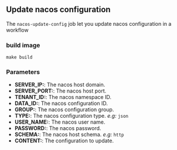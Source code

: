 ## Update nacos configuration

The `nacos-update-config` job let you update nacos configuration in a workflow

### build image

```
make build
```

### Parameters

* **SERVER_IP:**: The nacos host domain.
* **SERVER_PORT:**: The nacos host port.
* **TENANT_ID:**: The nacos namespace ID.
* **DATA_ID:**: The nacos configuration ID.
* **GROUP:**: The nacos configuration group.
* **TYPE:**: The nacos configuration type. _e.g:_ `json`
* **USER_NAME:**: The nacos user name.
* **PASSWORD:**: The nacos password.
* **SCHEMA:**: The nacos host schema. _e.g:_ `http`
* **CONTENT:**: The configuration to update.
